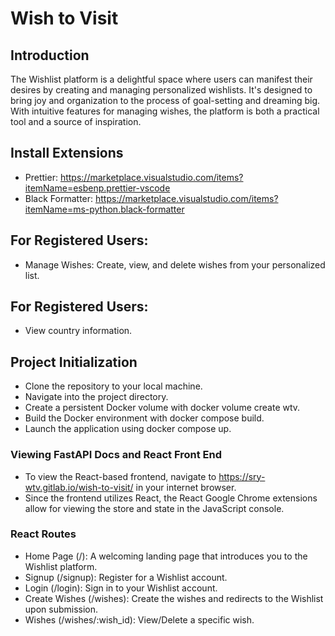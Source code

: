 # Wish to Visit

## Introduction

The Wishlist platform is a delightful space where users can manifest their desires by creating and managing personalized wishlists. It's designed to bring joy and organization to the process of goal-setting and dreaming big. With intuitive features for managing wishes, the platform is both a practical tool and a source of inspiration.

## Install Extensions

-   Prettier: <https://marketplace.visualstudio.com/items?itemName=esbenp.prettier-vscode>
-   Black Formatter: <https://marketplace.visualstudio.com/items?itemName=ms-python.black-formatter>

## For Registered Users:

-   Manage Wishes: Create, view, and delete wishes from your personalized list.

## For Registered Users:

-   View country information.

## Project Initialization

-   Clone the repository to your local machine.
-   Navigate into the project directory.
-   Create a persistent Docker volume with docker volume create wtv.
-   Build the Docker environment with docker compose build.
-   Launch the application using docker compose up.

### Viewing FastAPI Docs and React Front End

-   To view the React-based frontend, navigate to https://sry-wtv.gitlab.io/wish-to-visit/ in your internet browser.
-   Since the frontend utilizes React, the React Google Chrome extensions allow for viewing the store and state in the JavaScript console.

### React Routes

-   Home Page (/): A welcoming landing page that introduces you to the Wishlist platform.
-   Signup (/signup): Register for a Wishlist account.
-   Login (/login): Sign in to your Wishlist account.
-   Create Wishes (/wishes): Create the wishes and redirects to the Wishlist upon submission.
-   Wishes (/wishes/:wish_id): View/Delete a specific wish.